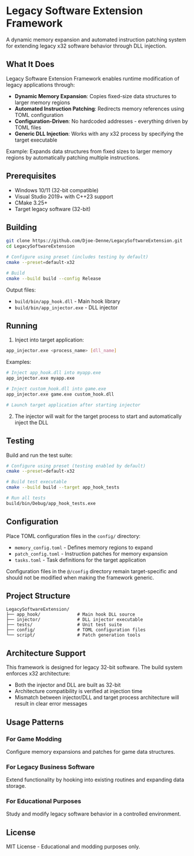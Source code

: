 # Legacy Software Extension Framework

A dynamic memory expansion and automated instruction patching system for extending legacy x32 software behavior through DLL injection.

## What It Does

Legacy Software Extension Framework enables runtime modification of legacy applications through:

- **Dynamic Memory Expansion**: Copies fixed-size data structures to larger memory regions
- **Automated Instruction Patching**: Redirects memory references using TOML configuration
- **Configuration-Driven**: No hardcoded addresses - everything driven by TOML files
- **Generic DLL Injection**: Works with any x32 process by specifying the target executable

Example: Expands data structures from fixed sizes to larger memory regions by automatically patching multiple instructions.

## Prerequisites

- Windows 10/11 (32-bit compatible)
- Visual Studio 2019+ with C++23 support  
- CMake 3.25+
- Target legacy software (32-bit)

## Building

```bash
git clone https://github.com/Djoe-Denne/LegacySoftwareExtension.git
cd LegacySoftwareExtension

# Configure using preset (includes testing by default)
cmake --preset=default-x32

# Build
cmake --build build --config Release
```

Output files:
- `build/bin/app_hook.dll` - Main hook library
- `build/bin/app_injector.exe` - DLL injector

## Running

1. Inject into target application:
```bash
app_injector.exe <process_name> [dll_name]
```

Examples:
```bash
# Inject app_hook.dll into myapp.exe
app_injector.exe myapp.exe

# Inject custom_hook.dll into game.exe
app_injector.exe game.exe custom_hook.dll

# Launch target application after starting injector
```

2. The injector will wait for the target process to start and automatically inject the DLL

## Testing

Build and run the test suite:

```bash
# Configure using preset (testing enabled by default)
cmake --preset=default-x32

# Build test executable
cmake --build build --target app_hook_tests

# Run all tests
build/bin/Debug/app_hook_tests.exe
```

## Configuration

Place TOML configuration files in the `config/` directory:

- `memory_config.toml` - Defines memory regions to expand
- `patch_config.toml` - Instruction patches for memory expansion
- `tasks.toml` - Task definitions for the target application

Configuration files in the `@/config` directory remain target-specific and should not be modified when making the framework generic.

## Project Structure

```
LegacySoftwareExtension/
├── app_hook/              # Main hook DLL source
├── injector/              # DLL injector executable
├── tests/                 # Unit test suite
├── config/                # TOML configuration files
└── script/                # Patch generation tools
```

## Architecture Support

This framework is designed for legacy 32-bit software. The build system enforces x32 architecture:

- Both the injector and DLL are built as 32-bit
- Architecture compatibility is verified at injection time
- Mismatch between injector/DLL and target process architecture will result in clear error messages

## Usage Patterns

### For Game Modding
Configure memory expansions and patches for game data structures.

### For Legacy Business Software
Extend functionality by hooking into existing routines and expanding data storage.

### For Educational Purposes
Study and modify legacy software behavior in a controlled environment.

## License

MIT License - Educational and modding purposes only. 